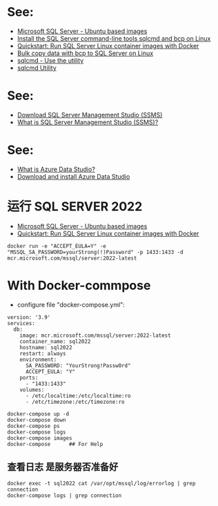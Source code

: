 # See:
- [Microsoft SQL Server - Ubuntu based images](https://hub.docker.com/_/microsoft-mssql-server)
- [Install the SQL Server command-line tools sqlcmd and bcp on Linux](https://learn.microsoft.com/en-us/sql/linux/sql-server-linux-setup-tools?view=sql-server-ver16)
- [Quickstart: Run SQL Server Linux container images with Docker](https://learn.microsoft.com/en-us/sql/linux/quickstart-install-connect-docker?view=sql-server-ver16&pivots=cs1-bash)
- [Bulk copy data with bcp to SQL Server on Linux](https://learn.microsoft.com/en-us/sql/linux/sql-server-linux-migrate-bcp?view=sql-server-ver16)
- [sqlcmd - Use the utility](https://learn.microsoft.com/en-us/sql/ssms/scripting/sqlcmd-use-the-utility?source=recommendations&view=sql-server-ver16)
- [sqlcmd Utility](https://learn.microsoft.com/en-us/sql/tools/sqlcmd-utility?source=recommendations&view=sql-server-ver16)

# See:
- [Download SQL Server Management Studio (SSMS)](https://learn.microsoft.com/en-us/sql/ssms/download-sql-server-management-studio-ssms?view=sql-server-ver16)
- [What is SQL Server Management Studio (SSMS)?](https://learn.microsoft.com/en-us/sql/ssms/sql-server-management-studio-ssms?view=sql-server-ver16)

# See:
- [What is Azure Data Studio?](https://learn.microsoft.com/en-us/sql/azure-data-studio/what-is-azure-data-studio?view=sql-server-ver16)
- [Download and install Azure Data Studio](https://learn.microsoft.com/en-us/sql/azure-data-studio/download-azure-data-studio?view=sql-server-ver16)

# 运行 SQL SERVER 2022
- [Microsoft SQL Server - Ubuntu based images](https://hub.docker.com/_/microsoft-mssql-server)
- [Quickstart: Run SQL Server Linux container images with Docker](https://learn.microsoft.com/en-us/sql/linux/quickstart-install-connect-docker?view=sql-server-ver16&pivots=cs1-bash)
```
docker run -e "ACCEPT_EULA=Y" -e "MSSQL_SA_PASSWORD=yourStrong(!)Password" -p 1433:1433 -d mcr.microsoft.com/mssql/server:2022-latest
```

# With Docker-commpose 
- configure file  "docker-compose.yml":
```
version: '3.9'
services:
  db:
    image: mcr.microsoft.com/mssql/server:2022-latest
    container_name: sql2022
    hostname: sql2022
    restart: always
    environment:
      SA_PASSWORD: "YourStrong!Passw0rd"
      ACCEPT_EULA: "Y"
    ports:
      - "1433:1433"
    volumes:
      - /etc/localtime:/etc/localtime:ro
      - /etc/timezone:/etc/timezone:ro

```

```
docker-compose up -d
docker-compose down
docker-compose ps
docker-compose logs
docker-compose images
docker-compose      ## For Help
```

## 查看日志 是服务器否准备好

```
docker exec -t sql2022 cat /var/opt/mssql/log/errorlog | grep connection
docker-compose logs | grep connection
```

